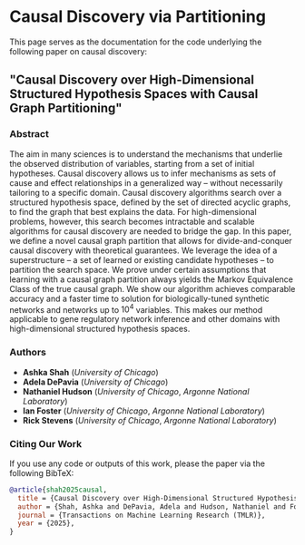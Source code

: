 # Causal Discovery via Partitioning

This page serves as the documentation for the code underlying the following paper on
causal discovery:

## "Causal Discovery over High-Dimensional Structured Hypothesis Spaces with Causal Graph Partitioning"

### Abstract

The aim in many sciences is to understand the mechanisms that underlie the
observed distribution of variables, starting from a set of initial hypotheses.
Causal discovery allows us to infer mechanisms as sets of cause and effect
relationships in a generalized way – without necessarily tailoring to a specific
domain. Causal discovery algorithms search over a structured hypothesis space,
defined by the set of directed acyclic graphs, to find the graph that best explains
the data. For high-dimensional problems, however, this search becomes intractable
and scalable algorithms for causal discovery are needed to bridge the gap. In this
paper, we define a novel causal graph partition that allows for divide-and-conquer
causal discovery with theoretical guarantees. We leverage the idea of a superstructure
– a set of learned or existing candidate hypotheses – to partition the search space.
We prove under certain assumptions that learning with a causal graph partition always
yields the Markov Equivalence Class of the true causal graph. We show our algorithm
achieves comparable accuracy and a faster time to solution for biologically-tuned
synthetic networks and networks up to $10^4$ variables. This makes our method applicable
to gene regulatory network inference and other domains with high-dimensional structured
hypothesis spaces.

### Authors

- **Ashka Shah** (_University of Chicago_)
- **Adela DePavia** (_University of Chicago_)
- **Nathaniel Hudson** (_University of Chicago_, _Argonne National Laboratory_)
- **Ian Foster** (_University of Chicago_, _Argonne National Laboratory_)
- **Rick Stevens** (_University of Chicago_, _Argonne National Laboratory_)

### Citing Our Work

If you use any code or outputs of this work, please the paper via the following BibTeX:

```bibtex
@article{shah2025causal,
  title = {Causal Discovery over High-Dimensional Structured Hypothesis Spaces with Causal Graph Partitioning},
  author = {Shah, Ashka and DePavia, Adela and Hudson, Nathaniel and Foster, Ian and Stevens, Rick},
  journal = {Transactions on Machine Learning Research (TMLR)},
  year = {2025},
}
```
